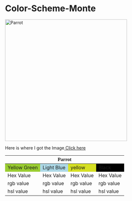 # Color-Scheme-Monte
<html lang="en-US">
  <body>
    <img src="https://www.publicdomainpictures.net/pictures/490000/velka/papegaai-vogel-tropische-vogel.jpg"
      alt="Parrot"
      Width="400px" Height="400px"/>
    <p>Here is where I got the Image<a href="https://www.publicdomainpictures.net/en/view-image.php?image=484423&picture=parrot-tropical-bird" target="_blank"> Click here</a></p>
  </body>
  <table>
  <thead>
    <tr>
      <th style="font-family: 'Times New Roman', serif;" colspan="4">Parrot</th>
    </tr>
  </thead>
    <tbody>
      <tr>
        <td style="background-color:rgb(154, 205, 50);">Yellow Green</td>
        <td style="background-color:rgb(173, 216, 230);">Light Blue</td>
        <td style="background-color:#D6E024;">yellow</td>
        <td style="background-color:rgb(0,0,0);" style="color:rbg(255, 255, 255);" >Black</td>
      </tr>
      <tr>
        <td>Hex Value</td>
        <td>Hex Value</td>
        <td>Hex Value</td>
        <td>Hex Value</td>
      </tr>
      <tr>
        <td>rgb value</td>
        <td>rgb value</td>
        <td>rgb value</td>
        <td>rgb value</td>
      </tr>
      <tr>
        <td>hsl value</td>
        <td>hsl value</td>
        <td>hsl value</td>
        <td>hsl value</td>
      </tr>
    </tbody>
  </table>
</html>
